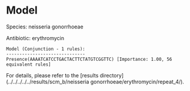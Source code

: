 
# Model

Species: neisseria gonorrhoeae

Antibiotic: erythromycin

```
Model (Conjunction - 1 rules):
------------------------------
Presence(AAAATCATCCTGACTACTTCTATGTCGGTTC) [Importance: 1.00, 56 equivalent rules]

```

For details, please refer to the [results directory](../../../../../results/scm_b/neisseria gonorrhoeae/erythromycin/repeat_4/).

